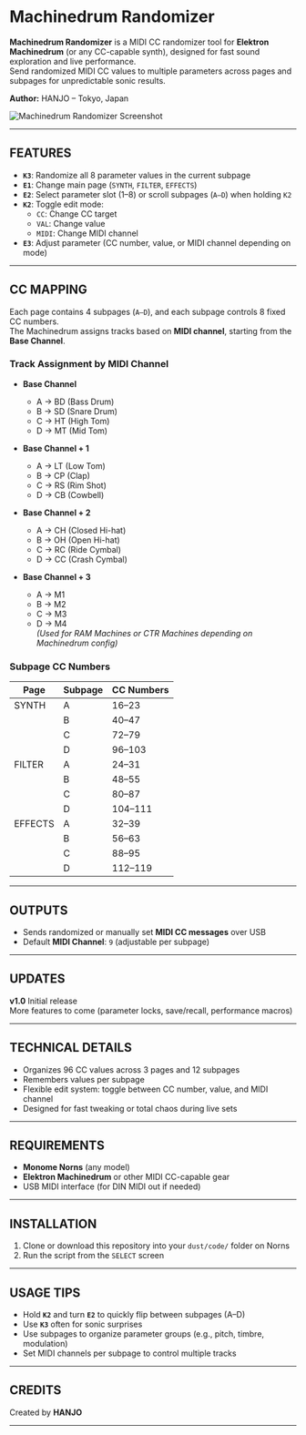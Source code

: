 # **Machinedrum Randomizer**

**Machinedrum Randomizer** is a MIDI CC randomizer tool for **Elektron Machinedrum** (or any CC-capable synth), designed for fast sound exploration and live performance.  
Send randomized MIDI CC values to multiple parameters across pages and subpages for unpredictable sonic results.

**Author:** HANJO – Tokyo, Japan

![Machinedrum Randomizer Screenshot](./screenshot.png)

---

## **FEATURES**

- **`K3`**: Randomize all 8 parameter values in the current subpage
- **`E1`**: Change main page (`SYNTH`, `FILTER`, `EFFECTS`)
- **`E2`**: Select parameter slot (1–8) or scroll subpages (`A–D`) when holding `K2`
- **`K2`**: Toggle edit mode:
  - `CC`: Change CC target
  - `VAL`: Change value
  - `MIDI`: Change MIDI channel
- **`E3`**: Adjust parameter (CC number, value, or MIDI channel depending on mode)

---

## **CC MAPPING**

Each page contains 4 subpages (`A–D`), and each subpage controls 8 fixed CC numbers.  
The Machinedrum assigns tracks based on **MIDI channel**, starting from the **Base Channel**.

### Track Assignment by MIDI Channel

- **Base Channel**  
  - A → BD (Bass Drum)  
  - B → SD (Snare Drum)  
  - C → HT (High Tom)  
  - D → MT (Mid Tom)

- **Base Channel + 1**  
  - A → LT (Low Tom)  
  - B → CP (Clap)  
  - C → RS (Rim Shot)  
  - D → CB (Cowbell)

- **Base Channel + 2**  
  - A → CH (Closed Hi-hat)  
  - B → OH (Open Hi-hat)  
  - C → RC (Ride Cymbal)  
  - D → CC (Crash Cymbal)

- **Base Channel + 3**  
  - A → M1  
  - B → M2  
  - C → M3  
  - D → M4  
  *(Used for RAM Machines or CTR Machines depending on Machinedrum config)*

### Subpage CC Numbers

| Page     | Subpage | CC Numbers       |
|----------|---------|------------------|
| SYNTH    | A       | 16–23            |
|          | B       | 40–47            |
|          | C       | 72–79            |
|          | D       | 96–103           |
| FILTER   | A       | 24–31            |
|          | B       | 48–55            |
|          | C       | 80–87            |
|          | D       | 104–111          |
| EFFECTS  | A       | 32–39            |
|          | B       | 56–63            |
|          | C       | 88–95            |
|          | D       | 112–119          |


---

## **OUTPUTS**

- Sends randomized or manually set **MIDI CC messages** over USB
- Default **MIDI Channel**: `9` (adjustable per subpage)

---

## **UPDATES**

**v1.0** Initial release  
More features to come (parameter locks, save/recall, performance macros)

---

## **TECHNICAL DETAILS**

- Organizes 96 CC values across 3 pages and 12 subpages
- Remembers values per subpage
- Flexible edit system: toggle between CC number, value, and MIDI channel
- Designed for fast tweaking or total chaos during live sets

---

## **REQUIREMENTS**

- **Monome Norns** (any model)
- **Elektron Machinedrum** or other MIDI CC-capable gear
- USB MIDI interface (for DIN MIDI out if needed)

---

## **INSTALLATION**

1. Clone or download this repository into your `dust/code/` folder on Norns
2. Run the script from the `SELECT` screen

---

## **USAGE TIPS**

- Hold **`K2`** and turn **`E2`** to quickly flip between subpages (A–D)
- Use **`K3`** often for sonic surprises
- Use subpages to organize parameter groups (e.g., pitch, timbre, modulation)
- Set MIDI channels per subpage to control multiple tracks

---

## **CREDITS**

Created by **HANJO**  

---
